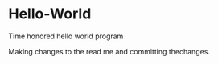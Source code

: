# Hello-World
Time honored hello world program

Making changes to the read me and committing thechanges.
